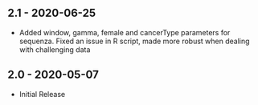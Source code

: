 ## 2.1 - 2020-06-25
 - Added window, gamma, female and cancerType parameters for sequenza. Fixed an issue in R script, made more robust when dealing with challenging data
## 2.0 - 2020-05-07
 - Initial Release
